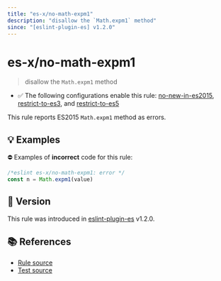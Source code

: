 ```yaml
---
title: "es-x/no-math-expm1"
description: "disallow the `Math.expm1` method"
since: "[eslint-plugin-es] v1.2.0"
---
```


# es-x/no-math-expm1
> disallow the `Math.expm1` method

- ✅ The following configurations enable this rule: [no-new-in-es2015], [restrict-to-es3], and [restrict-to-es5]

This rule reports ES2015 `Math.expm1` method as errors.

## 💡 Examples

⛔ Examples of **incorrect** code for this rule:

<eslint-playground type="bad">

```js
/*eslint es-x/no-math-expm1: error */
const n = Math.expm1(value)
```

</eslint-playground>

## 🚀 Version

This rule was introduced in [eslint-plugin-es] v1.2.0.

[eslint-plugin-es]: https://github.com/mysticatea/eslint-plugin-es

## 📚 References

- [Rule source](https://github.com/eslint-community/eslint-plugin-es-x/blob/master/lib/rules/no-math-expm1.js)
- [Test source](https://github.com/eslint-community/eslint-plugin-es-x/blob/master/tests/lib/rules/no-math-expm1.js)

[no-new-in-es2015]: ../configs/index.md#no-new-in-es2015
[restrict-to-es3]: ../configs/index.md#restrict-to-es3
[restrict-to-es5]: ../configs/index.md#restrict-to-es5
